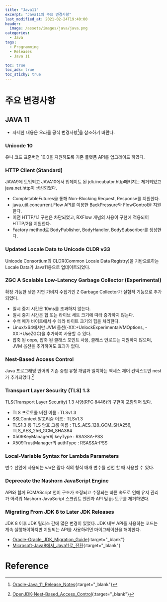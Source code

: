 ```yaml
---
title: "Java11"
excerpt: "Java11의 주요 변경사항"
last_modified_at: 2021-02-24T19:40:00
header:
  image: /assets/images/java/java.png
categories:
  - Java
tags:
  - Programming
  - Releases
  - Java 11

toc: true
toc_ads: true
toc_sticky: true
---
```

# 주요 변경사항
## JAVA 11
- 자세한 내용은 오라클 공식 변경사항[^Java11]을 참조하기 바란다.

### Unicode 10
유니 코드 표준버전 10.0을 지원하도록 기존 플랫폼 API를 업그레이드 하였다.

### HTTP Client (Standard)
JAVA9에 도입되고 JAVA10에서 업데이트 된 jdk.incubator.http패키지는 제거되었고 java.net.http이 생성되었다.
- CompletableFutures을 통해 Non-Blocking Request, Response를 지원한다.
- java.util.concurrent.Flow API를 이용한 BackPressure와 FlowControl을 지원한다.
- 이전 HTTP/1.1 구현은 차단되었고, RXFlow 개념의 사용이 구현에 적용되어 HTTP/2을 지원한다.
- Factory method로 BodyPublisher, BodyHandler, BodySubscriber를 생성한다.

### Updated Locale Data to Unicode CLDR v33
Unicode Consortium의 CLDR(Common Locale Data Registry)을 기반으로하는 Locale Data가 Java11용으로 업데이트되었다.

### ZGC A Scalable Low-Latency Garbage Collector (Experimental)
확장 가능한 낮은 지연 가비지 수집기인 Z Garbage Collector가 실험적 기능으로 추가되었다.
- 일시 중지 시간은 10ms를 초과하지 않는다.
- 일시 중지 시간은 힙 또는 라이브 세트 크기에 따라 증가하지 않는다.
- 수백 메가 바이트에서 수 테라 바이트 크기의 힙을 처리한다.
- Linux/x64에서만 JVM 옵션(-XX:+UnlockExperimentalVMOptions, -XX:+UseZGC)을 추가하여 사용할 수 있다.
- 압축 된 oops, 압축 된 클래스 포인트 사용, 클래스 언로드는 지원하지 않으며, JVM 옵션을 추가하여도 효과가 없다.

### Nest-Based Access Control
Java 프로그래밍 언어의 기존 중첩 유형 개념과 일치하는 액세스 제어 컨텍스트인 nest가 추가되었다.[^Nest]

### Transport Layer Security (TLS) 1.3
TLS(Transport Layer Security) 1.3 사양(RFC 8446)의 구현이 포함되어 있다. 
- TLS 프로토콜 버전 이름 : TLSv1.3
- SSLContext 알고리즘 이름 : TLSv1.3
- TLS1.3 용 TLS 암호 그룹 이름 : TLS_AES_128_GCM_SHA256, TLS_AES_256_GCM_SHA384
- X509KeyManager의 keyType : RSASSA-PSS
- X509TrustManager의 authType : RSASSA-PSS

### Local-Variable Syntax for Lambda Parameters
변수 선언에 사용되는 var은 람다 식의 형식 매개 변수를 선언 할 때 사용할 수 있다.

### Deprecate the Nashorn JavaScript Engine
API와 함께 ECMAScript 언어 구조가 조정되고 수정되는 빠른 속도로 인해 유지 관리가 어려워 Nashorn JavaScript 스크립트 엔진과 API 및 jjs 도구를 제거하였다.

### Migrating From JDK 8 to Later JDK Releases
JDK 8 이후 JDK 릴리스 간에 많은 변경이 있었다. JDK 내부 API를 사용하는 코드는 계속 실행해야하지만 지원되는 API를 사용하려면 마이그레이션을 해야한다.
- [Oracle-Oracle_JDK_Migration_Guide](https://docs.oracle.com/en/java/javase/11/migrate/index.html#JSMIG-GUID-7744EF96-5899-4FB2-B34E-86D49B2E89B6){:target="_blank"}
- [Microsoft-Java8에서_Java11로_전환](https://docs.microsoft.com/ko-kr/azure/developer/java/fundamentals/transition-from-java-8-to-java-11){:target="_blank"}

# Reference
[^Java11]: [Oracle-Java_11_Release_Notes](https://www.oracle.com/java/technologies/javase/jdk-11-relnote.html#NewFeature){:target="_blank"}
[^Nest]: [OpenJDK-Nest-Based_Access_Control](http://openjdk.java.net/jeps/181){:target="_blank"}